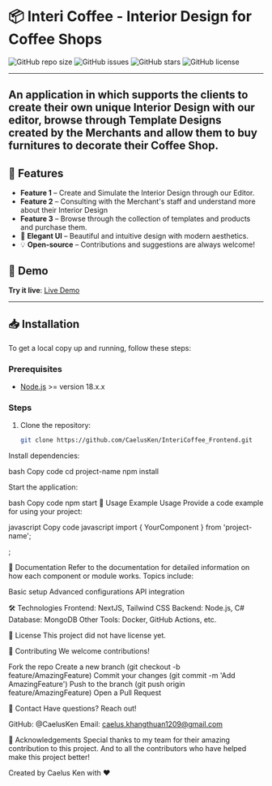 # 📦 Interi Coffee - Interior Design for Coffee Shops

![GitHub repo size](https://img.shields.io/github/repo-size/CaelusKen/InteriCoffee_Frontend)
![GitHub issues](https://img.shields.io/github/issues/CaelusKen/InteriCoffee_Frontend)
![GitHub stars](https://img.shields.io/github/stars/CaelusKen/InteriCoffee_Frontend?style=social)
![GitHub license](https://img.shields.io/github/license/CaelusKen/InteriCoffee_Frontend)

---
An application in which supports the clients to create their own unique Interior Design with our editor, browse through Template Designs created by the Merchants and allow them to buy furnitures to decorate their Coffee Shop.
---

## 🌟 Features

- **Feature 1** – Create and Simulate the Interior Design through our Editor.
- **Feature 2** – Consulting with the Merchant's staff and understand more about their Interior Design
- **Feature 3** – Browse through the collection of templates and products and purchase them.
- 🎨 **Elegant UI** – Beautiful and intuitive design with modern aesthetics.
- 💡 **Open-source** – Contributions and suggestions are always welcome!


## 🚀 Demo

**Try it live**: [Live Demo](https://interior-coffee.vercel.app)

---

## 📥 Installation

To get a local copy up and running, follow these steps:

### Prerequisites
- [Node.js](https://nodejs.org/) >= version 18.x.x

### Steps
1. Clone the repository:
   ```bash
   git clone https://github.com/CaelusKen/InteriCoffee_Frontend.git
Install dependencies:

bash
Copy code
cd project-name <!-- Replace "project-name" with your project folder name if different -->
npm install

Start the application:

bash
Copy code
npm start
🧩 Usage
Example Usage
Provide a code example for using your project:

javascript
Copy code
javascript
import { YourComponent } from 'project-name';

<YourComponent prop1="value" prop2="value" />;

📖 Documentation
Refer to the documentation for detailed information on how each component or module works.
Topics include:

Basic setup
Advanced configurations
API integration

🛠️ Technologies
Frontend: NextJS, Tailwind CSS
Backend: Node.js, C#
Database: MongoDB
Other Tools: Docker, GitHub Actions, etc.

📄 License
This project did not have license yet.

🤝 Contributing
We welcome contributions!

Fork the repo
Create a new branch (git checkout -b feature/AmazingFeature)
Commit your changes (git commit -m 'Add AmazingFeature')
Push to the branch (git push origin feature/AmazingFeature)
Open a Pull Request

💬 Contact
Have questions? Reach out!

GitHub: @CaelusKen
Email: caelus.khangthuan1209@gmail.com

📝 Acknowledgements
Special thanks to my team for their amazing contribution to this project. And to all the contributors who have helped make this project better!

Created by Caelus Ken with ❤️